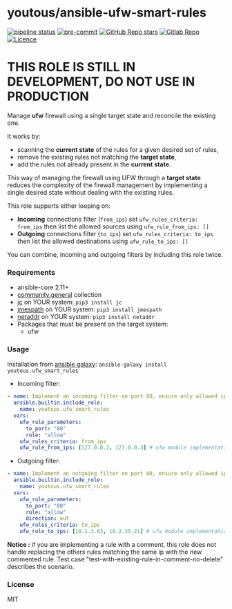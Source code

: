 # youtous/ansible-ufw-smart-rules
[![pipeline status](https://gitlab.com/youtous/ansible-ufw-smart-rules/badges/master/pipeline.svg)](https://gitlab.com/youtous/ansible-ufw-smart-rules/-/commits/master)
[![pre-commit](https://img.shields.io/badge/pre--commit-enabled-brightgreen?logo=pre-commit&logoColor=white)](https://github.com/pre-commit/pre-commit)
[![GitHub Repo stars](https://img.shields.io/github/stars/youtous/ansible-ufw-smart-rules?label=✨%20youtous%2Fansible-ufw-smart-rules&style=social)](https://github.com/youtous/ansible-ufw-smart-rules/)
[![Gitlab Repo](https://img.shields.io/badge/gitlab.com%2Fyoutous%2Fansible--ufw--smart--rules?label=✨%20youtous%2Fansible-ufw-smart-rules&style=social&logo=gitlab)](https://gitlab.com/youtous/ansible-ufw-smart-rules/)
[![Licence](https://img.shields.io/github/license/youtous/ansible-ufw-smart-rules)](https://github.com/youtous/ansible-ufw-smart-rules/blob/master/LICENSE)

# THIS ROLE IS STILL IN DEVELOPMENT, DO NOT USE IN PRODUCTION

Manage **ufw** firewall using a single target state and reconcile the existing one.

It works by:
  - scanning the **current state** of the rules for a given desired set of rules,
  - remove the existing rules not matching the **target state**,
  - add the rules not already present in the **current state**.

This way of managing the firewall using UFW through a **target state** reduces the complexity of the firewall management by implementing a single desired state without dealing with the existing rules.

This role supports either looping on:
  - **Incoming** connections filter (`from_ips`)
    set `ufw_rules_criteria: from_ips` then list the allowed sources using `ufw_rule_from_ips: []`
  - **Outgoing** connections filter (`to_ips`)
    set `ufw_rules_criteria: to_ips` then list the allowed destinations using `ufw_rule_to_ips: []`

You can combine, incoming and outgoing filters by including this role twice.

### Requirements

- ansible-core 2.11+
- [community.general](https://galaxy.ansible.com/community/general) collection
- [jc](https://github.com/kellyjonbrazil/jc) on YOUR system: `pip3 install jc`
- [jmespath](https://github.com/jmespath/jmespath.py) on YOUR system: `pip3 install jmespath`
- [netaddr](https://pypi.org/project/netaddr/) on YOUR system: `pip3 install netaddr`
- Packages that must be present on the target system:
  - ufw

### Usage

Installation from [ansible galaxy](https://galaxy.ansible.com/youtous/ufw_smart_rules): `ansible-galaxy install youtous.ufw_smart_rules`

- Incoming filter:
```yaml
- name: Implement an incoming filter on port 80, ensure only allowed ips can reach the service
  ansible.builtin.include_role:
    name: youtous.ufw_smart_rules
  vars:
    ufw_rule_parameters:
      to_port: "80"
      rule: "allow"
    ufw_rules_criteria: from_ips
    ufw_rule_from_ips: [127.0.0.2, 127.0.0.3] # ufw module implementation of from_ip
```

- Outgoing filter:
```yaml
- name: Implement an outgoing filter on port 80, ensure only allowed ips can be reached
  ansible.builtin.include_role:
    name: youtous.ufw_smart_rules
  vars:
    ufw_rule_parameters:
      to_port: "80"
      rule: "allow"
      direction: out
    ufw_rules_criteria: to_ips
    ufw_rule_to_ips: [10.1.3.63, 10.2.35.21] # ufw module implementation of to_ip
```

**Notice :** if you are implementing a rule with a comment, this role does not handle replacing the others rules matching the same ip with the new commented rule. Test case "test-with-existing-rule-in-comment-no-delete" describes the scenario.

### License

MIT
